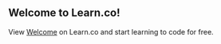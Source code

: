 ## Welcome to Learn.co!

<p class='util--hide'>View <a href='https://learn.co/lessons/welcome'>Welcome</a> on Learn.co and start learning to code for free.</p>
